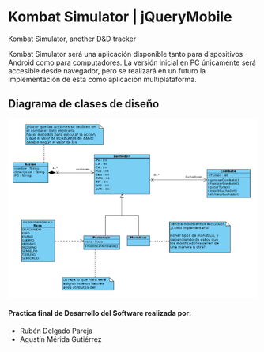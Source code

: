 # Kombat Simulator | jQueryMobile
Kombat Simulator, another D&amp;D tracker

Kombat Simulator será una aplicación disponible tanto para dispositivos Android como para computadores. La versión inicial en PC únicamente será accesible desde navegador, pero se realizará en un futuro la implementación de esta como aplicación multiplataforma.

## Diagrama de clases de diseño

![diagrama](img/DiagramaClases.png)


#### Practica final de Desarrollo del Software realizada por:
* Rubén Delgado Pareja
* Agustín Mérida Gutiérrez
